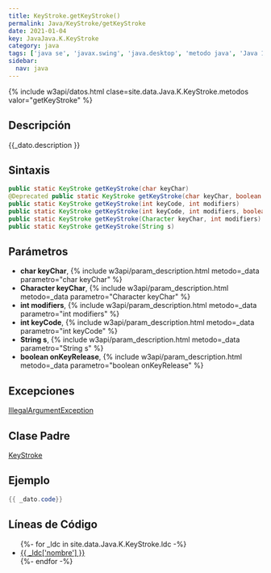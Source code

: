 ```yaml
---
title: KeyStroke.getKeyStroke()
permalink: Java/KeyStroke/getKeyStroke
date: 2021-01-04
key: JavaJava.K.KeyStroke
category: java
tags: ['java se', 'javax.swing', 'java.desktop', 'metodo java', 'Java 1.2']
sidebar: 
  nav: java
---
```


{% include w3api/datos.html clase=site.data.Java.K.KeyStroke.metodos valor="getKeyStroke" %}

## Descripción
{{_dato.description }}

## Sintaxis
~~~java
public static KeyStroke getKeyStroke(char keyChar)
@Deprecated public static KeyStroke getKeyStroke(char keyChar, boolean onKeyRelease)
public static KeyStroke getKeyStroke(int keyCode, int modifiers)
public static KeyStroke getKeyStroke(int keyCode, int modifiers, boolean onKeyRelease)
public static KeyStroke getKeyStroke(Character keyChar, int modifiers)
public static KeyStroke getKeyStroke(String s)
~~~

## Parámetros
* **char keyChar**,  {% include w3api/param_description.html metodo=_data parametro="char keyChar" %}
* **Character keyChar**,  {% include w3api/param_description.html metodo=_data parametro="Character keyChar" %}
* **int modifiers**,  {% include w3api/param_description.html metodo=_data parametro="int modifiers" %}
* **int keyCode**,  {% include w3api/param_description.html metodo=_data parametro="int keyCode" %}
* **String s**,  {% include w3api/param_description.html metodo=_data parametro="String s" %}
* **boolean onKeyRelease**,  {% include w3api/param_description.html metodo=_data parametro="boolean onKeyRelease" %}

## Excepciones
[IllegalArgumentException](/Java/IllegalArgumentException/)

## Clase Padre
[KeyStroke](/Java/KeyStroke/)

## Ejemplo
~~~java
{{ _dato.code}}
~~~

## Líneas de Código
<ul>
{%- for _ldc in site.data.Java.K.KeyStroke.ldc -%}
   <li>
       <a href="{{_ldc['url'] }}">{{ _ldc['nombre'] }}</a>
   </li>
{%- endfor -%}
</ul>
